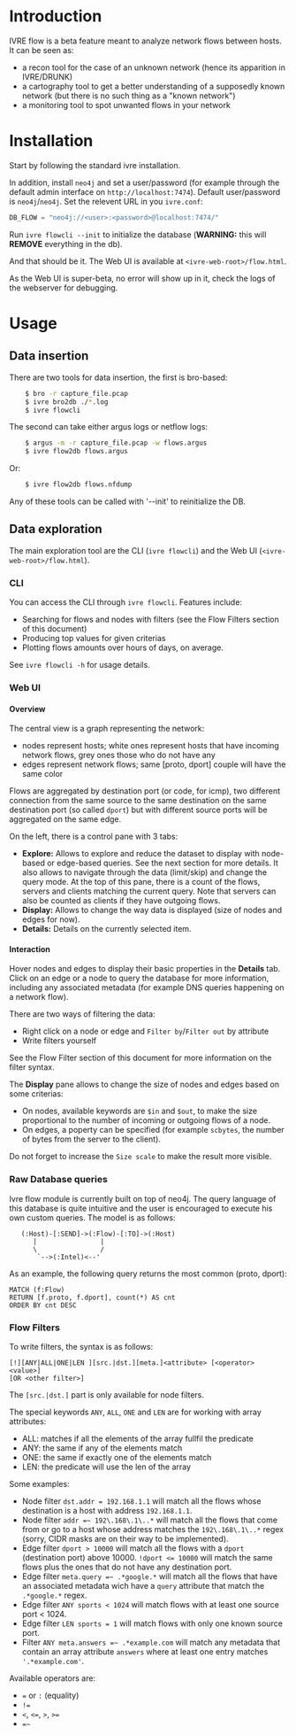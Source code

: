 # Introduction #

IVRE flow is a beta feature meant to analyze network flows between hosts.
It can be seen as:

  * a recon tool for the case of an unknown network (hence its
    apparition in IVRE/DRUNK)
  * a cartography tool to get a better understanding of a supposedly known
    network (but there is no such thing as a "known network")
  * a monitoring tool to spot unwanted flows in your network

# Installation #

Start by following the standard ivre installation.

In addition, install `neo4j` and set a user/password (for example through the
default admin interface on `http://localhost:7474`). Default user/password is
`neo4j`/`neo4j`. Set the relevent URL in you `ivre.conf`:

```python
DB_FLOW = "neo4j://<user>:<password>@localhost:7474/"
```

Run `ivre flowcli --init` to initialize the database (**WARNING:** this will
**REMOVE** everything in the db).

And that should be it. The Web UI is available at `<ivre-web-root>/flow.html`.

As the Web UI is super-beta, no error will show up in it, check the logs of the
webserver for debugging.

# Usage #

## Data insertion ##

There are two tools for data insertion, the first is bro-based:

```bash
    $ bro -r capture_file.pcap
    $ ivre bro2db ./*.log
    $ ivre flowcli
```

The second can take either argus logs or netflow logs:

```bash
    $ argus -m -r capture_file.pcap -w flows.argus
    $ ivre flow2db flows.argus
```

Or:

```bash
    $ ivre flow2db flows.nfdump
```

Any of these tools can be called with '--init' to reinitialize the DB.

## Data exploration ##

The main exploration tool are the CLI (`ivre flowcli`) and the Web UI
(`<ivre-web-root>/flow.html`).

### CLI ###

You can access the CLI through `ivre flowcli`. Features include:

  - Searching for flows and nodes with filters (see the Flow Filters section of
    this document)
  - Producing top values for given criterias
  - Plotting flows amounts over hours of days, on average.

See `ivre flowcli -h` for usage details.

### Web UI ###

#### Overview ####

The central view is a graph representing the network:

  - nodes represent hosts; white ones represent hosts that have incoming network
    flows, grey ones those who do not have any
  - edges represent network flows; same [proto, dport] couple will have the same
    color

Flows are aggregated by destination port (or code, for icmp), two different
connection from the same source to the same destination on the same destination
port (so called `dport`) but with different source ports will be aggregated on
the same edge.

On the left, there is a control pane with 3 tabs:

  - **Explore:** Allows to explore and reduce the dataset to display with
    node-based or edge-based queries. See the next section for more details. It
    also allows to navigate through the data (limit/skip) and change the query
    mode. At the top of this pane, there is a count of the flows, servers and
    clients matching the current query. Note that servers can also be counted
    as clients if they have outgoing flows.
  - **Display:** Allows to change the way data is displayed (size of nodes
    and edges for now).
  - **Details:** Details on the currently selected item.

#### Interaction ####

Hover nodes and edges to display their basic properties in the **Details** tab.
Click on an edge or a node to query the database for more information, including
any associated metadata (for example DNS queries happening on a network flow).

There are two ways of filtering the data:

  - Right click on a node or edge and `Filter by`/`Filter out` by attribute
  - Write filters yourself

See the Flow Filter section of this document for more information on the filter
syntax.

The **Display** pane allows to change the size of nodes and edges based on some
criterias:

  - On nodes, available keywords are `$in` and `$out`, to make the size
    proportional to the number of incoming or outgoing flows of a node.
  - On edges, a poperty can be specified (for example `scbytes`, the number of
    bytes from the server to the client).

Do not forget to increase the `Size scale` to make the result more visible.

### Raw Database queries ###

Ivre flow module is currently built on top of neo4j. The query language of this
database is quite intuitive and the user is encouraged to execute his own
custom queries. The model is as follows:

```
   (:Host)-[:SEND]->(:Flow)-[:TO]->(:Host)
      |                |
      \                /
       `-->(:Intel)<--'
```

As an example, the following query returns the most common (proto, dport):

```
MATCH (f:Flow)
RETURN [f.proto, f.dport], count(*) AS cnt
ORDER BY cnt DESC
```

### Flow Filters ###

To write filters, the syntax is as follows:

    [!][ANY|ALL|ONE|LEN ][src.|dst.][meta.]<attribute> [<operator> <value>]
    [OR <other filter>]

The `[src.|dst.]` part is only available for node filters.

The special keywords `ANY`, `ALL`, `ONE` and `LEN` are for working with array
attributes:

  - ALL: matches if all the elements of the array fullfil the predicate
  - ANY: the same if any of the elements match
  - ONE: the same if exactly one of the elements match
  - LEN: the predicate will use the len of the array

Some examples:

  - Node filter `dst.addr = 192.168.1.1` will match all the flows whose
    destination is a host with address `192.168.1.1`.
  - Node filter `addr =~ 192\.168\.1\..*`  will match all the flows that come
    from or go to a host whose address matches the `192\.168\.1\..*` regex
    (sorry, CIDR masks are on their way to be implemented).
  - Edge filter `dport > 10000` will match all the flows with a `dport`
    (destination port) above 10000. `!dport <= 10000` will match the same
    flows plus the ones that do not have any destination port.
  - Edge filter `meta.query =~ .*google.*` will match all the flows that have
    an associated metadata wich have a `query` attribute that match the
    `.*google.*` regex.
  - Edge filter `ANY sports < 1024` will match flows with at least one source
    port < 1024.
  - Edge filter `LEN sports = 1` will match flows with only one known source
    port.
  - Filter `ANY meta.answers =~ .*example.com` will match any metadata that
    contain an array attribute `answers` where at least one entry matches
    `'.*example.com'`.

Available operators are:

  - `=` or `:` (equality)
  - `!=`
  - `<`, `<=`, `>`, `>=`
  - `=~`
